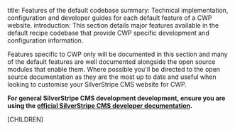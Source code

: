 title: Features of the default codebase
summary: Technical implementation, configuration and developer guides for each default feature of a CWP website.
introduction: This section details major features available in the default recipe codebase that provide CWP specific development and configuration information. 

Features specific to CWP only will be documented in this section and many of the default features are well documented alongside the open source modules that enable them. 
Where possible you'll be directed to the open source documentation as they are the most up to date and useful when looking to customise your SilverStripe CMS website for CWP.

**For general SilverStripe CMS development development, ensure you are using the [official SilverStripe CMS developer documentation](http://docs.silverstripe.org).**  

[CHILDREN]
